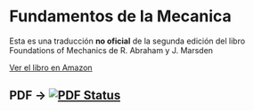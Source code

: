 # Fundamentos de la Mecanica

Esta es una traducción **no oficial** de la segunda edición del libro Foundations of Mechanics de R. Abraham y J. Marsden

[Ver el libro en Amazon](http://www.amazon.com/gp/product/080530102X?keywords=foundations%20of%20mechanics&qid=1445758868&ref_=sr_1_2&sr=8-2)

## PDF &#8594; [![PDF Status](https://www.sharelatex.com/github/repos/FavioVazquez/Fundamentos_de_la_Mecanica/builds/latest/badge.svg)](https://www.sharelatex.com/github/repos/FavioVazquez/Fundamentos_de_la_Mecanica/builds/latest/output.pdf)
